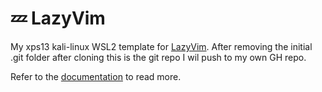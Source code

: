 # 💤 LazyVim

My xps13 kali-linux WSL2 template for [LazyVim](https://github.com/LazyVim/LazyVim).
After removing the initial .git folder after cloning this is the git repo I wil push to my own GH repo.

Refer to the [documentation](https://lazyvim.github.io/installation) to read more.

